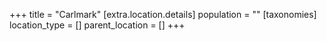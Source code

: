 +++
title = "Carlmark"
[extra.location.details]
population = ""
[taxonomies]
location_type = []
parent_location = []
+++

